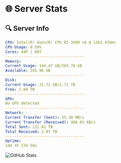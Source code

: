 # 🌐 Server Stats
## 🔍 Server Info
```yaml
CPU: Intel(R) Xeon(R) CPU E5-2699 v4 @ 1262.47GHz
CPU Usage: 0.50%
Cores: 44P | 88T
-----------------------------------
Memory:
Current Usage: 144.47 GB/503.74 GB
Available: 355.90 GB
-----------------------------------
Disk:
Current Usage: 21.71 GB/1.71 TB
Free: 1.60 TB
-----------------------------------
GPU:
No GPU detected
-----------------------------------
Network:
Current Transfer (Sent): 55.30 MB/s
Current Transfer (Received): 486.01 KB/s
Total Sent: 131.81 TB
Total Received: 2.07 TB
-----------------------------------
Uptime:
14d 1h 17m 58s
```
![GitHub Stats](https://img.shields.io/badge/Updated-2025-02-22_00:01:16-blue)